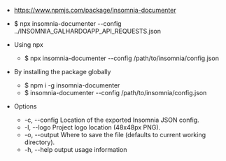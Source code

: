 - https://www.npmjs.com/package/insomnia-documenter

- $ npx insomnia-documenter --config ../INSOMNIA_GALHARDOAPP_API_REQUESTS.json

- Using npx
   - $ npx insomnia-documenter --config /path/to/insomnia/config.json

- By installing the package globally
   - $ npm i -g insomnia-documenter
   - $ insomnia-documenter --config /path/to/insomnia/config.json

- Options
   - -c, --config <location>  Location of the exported Insomnia JSON config.
   - -l, --logo <location>    Project logo location (48x48px PNG).
   - -o, --output <location>  Where to save the file (defaults to current working directory).
   - -h, --help               output usage information